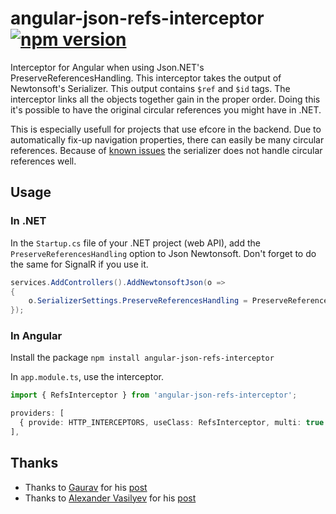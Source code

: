 # angular-json-refs-interceptor [![npm version](http://img.shields.io/npm/v/angular-json-refs-interceptor.svg?style=flat)](https://npmjs.org/package/angular-json-refs-interceptor "View this project on npm")
Interceptor for Angular when using Json.NET's PreserveReferencesHandling. This interceptor takes the output of Newtonsoft's Serializer. This output contains `$ref` and `$id` tags. The interceptor links all the objects together gain in the proper order. Doing this it's possible to have the original circular references you might have in .NET.

This is especially usefull for projects that use efcore in the backend. Due to automatically fix-up navigation properties, there can easily be many circular references. Because of [known issues](https://github.com/JamesNK/Newtonsoft.Json/issues/1929) the serializer does not handle circular references well.

## Usage
### In .NET
In the `Startup.cs` file of your .NET project (web API), add the `PreserveReferencesHandling` option to Json Newtonsoft. Don't forget to do the same for SignalR if you use it.
```c#
services.AddControllers().AddNewtonsoftJson(o =>
{
    o.SerializerSettings.PreserveReferencesHandling = PreserveReferencesHandling.Objects;
});
```

### In Angular
Install the package
`npm install angular-json-refs-interceptor`

In `app.module.ts`, use the interceptor.

  ```Typescript
  import { RefsInterceptor } from 'angular-json-refs-interceptor';

  providers: [
    { provide: HTTP_INTERCEPTORS, useClass: RefsInterceptor, multi: true },
  ],
  ```

## Thanks
* Thanks to [Gaurav](https://stackoverflow.com/users/1163736/gaurav) for his [post](https://stackoverflow.com/a/15333930/1560347)
* Thanks to [Alexander Vasilyev](https://stackoverflow.com/users/1909640/alexander-vasilyev) for his [post](https://stackoverflow.com/a/15757499/1560347)
